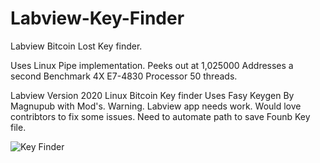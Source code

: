 # Labview-Key-Finder
 Labview Bitcoin Lost Key finder.

Uses Linux  Pipe implementation. Peeks out at 1,025000 Addresses a second
Benchmark 4X  E7-4830 Processor 50 threads.

Labview Version 2020 Linux Bitcoin Key finder
Uses Fasy Keygen By Magnupub with Mod's. 
Warning. Labview app needs work. Would love contribtors to fix some issues.
Need to automate path to save Founb Key file.


![Key Finder](https://user-images.githubusercontent.com/36019554/180500126-c5626ea6-956f-4d81-bfd4-71770173cb0f.jpg)
